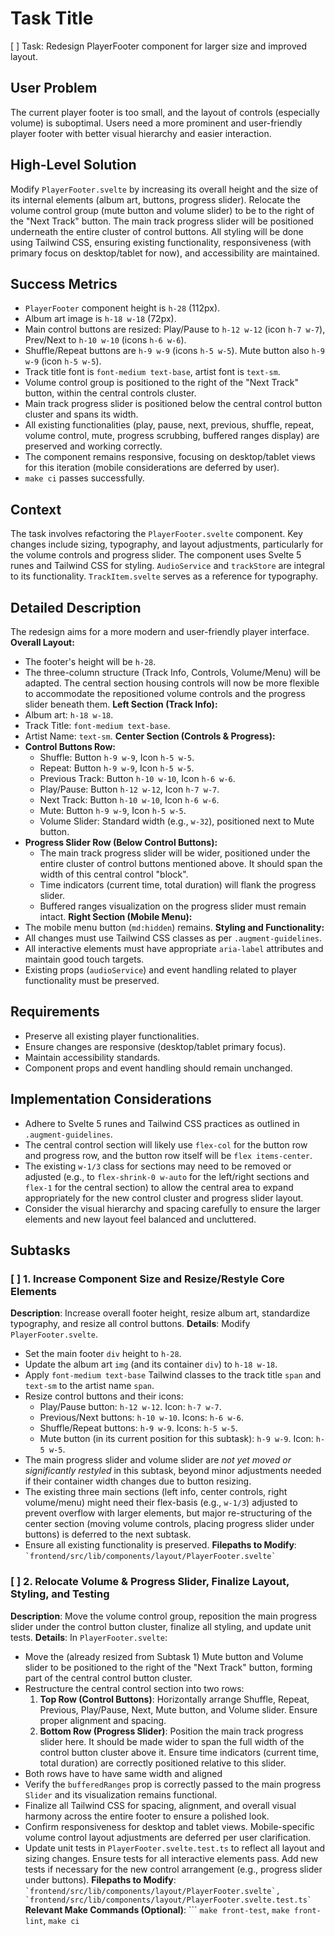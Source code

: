 # Task Title
[ ] Task: Redesign PlayerFooter component for larger size and improved layout.

## User Problem
The current player footer is too small, and the layout of controls (especially volume) is suboptimal. Users need a more prominent and user-friendly player footer with better visual hierarchy and easier interaction.

## High-Level Solution
Modify `PlayerFooter.svelte` by increasing its overall height and the size of its internal elements (album art, buttons, progress slider). Relocate the volume control group (mute button and volume slider) to be to the right of the "Next Track" button. The main track progress slider will be positioned underneath the entire cluster of control buttons. All styling will be done using Tailwind CSS, ensuring existing functionality, responsiveness (with primary focus on desktop/tablet for now), and accessibility are maintained.

## Success Metrics
- `PlayerFooter` component height is `h-28` (112px).
- Album art image is `h-18 w-18` (72px).
- Main control buttons are resized: Play/Pause to `h-12 w-12` (icon `h-7 w-7`), Prev/Next to `h-10 w-10` (icons `h-6 w-6`).
- Shuffle/Repeat buttons are `h-9 w-9` (icons `h-5 w-5`). Mute button also `h-9 w-9` (icon `h-5 w-5`).
- Track title font is `font-medium text-base`, artist font is `text-sm`.
- Volume control group is positioned to the right of the "Next Track" button, within the central controls cluster.
- Main track progress slider is positioned below the central control button cluster and spans its width.
- All existing functionalities (play, pause, next, previous, shuffle, repeat, volume control, mute, progress scrubbing, buffered ranges display) are preserved and working correctly.
- The component remains responsive, focusing on desktop/tablet views for this iteration (mobile considerations are deferred by user).
- `make ci` passes successfully.

## Context
The task involves refactoring the `PlayerFooter.svelte` component. Key changes include sizing, typography, and layout adjustments, particularly for the volume controls and progress slider. The component uses Svelte 5 runes and Tailwind CSS for styling. `AudioService` and `trackStore` are integral to its functionality. `TrackItem.svelte` serves as a reference for typography.

## Detailed Description
The redesign aims for a more modern and user-friendly player interface.
**Overall Layout:**
- The footer's height will be `h-28`.
- The three-column structure (Track Info, Controls, Volume/Menu) will be adapted. The central section housing controls will now be more flexible to accommodate the repositioned volume controls and the progress slider beneath them.
**Left Section (Track Info):**
- Album art: `h-18 w-18`.
- Track Title: `font-medium text-base`.
- Artist Name: `text-sm`.
**Center Section (Controls & Progress):**
- **Control Buttons Row:**
    - Shuffle: Button `h-9 w-9`, Icon `h-5 w-5`.
    - Repeat: Button `h-9 w-9`, Icon `h-5 w-5`.
    - Previous Track: Button `h-10 w-10`, Icon `h-6 w-6`.
    - Play/Pause: Button `h-12 w-12`, Icon `h-7 w-7`.
    - Next Track: Button `h-10 w-10`, Icon `h-6 w-6`.
    - Mute: Button `h-9 w-9`, Icon `h-5 w-5`.
    - Volume Slider: Standard width (e.g., `w-32`), positioned next to Mute button.
- **Progress Slider Row (Below Control Buttons):**
    - The main track progress slider will be wider, positioned under the entire cluster of control buttons mentioned above. It should span the width of this central control "block".
    - Time indicators (current time, total duration) will flank the progress slider.
    - Buffered ranges visualization on the progress slider must remain intact.
**Right Section (Mobile Menu):**
- The mobile menu button (`md:hidden`) remains.
**Styling and Functionality:**
- All changes must use Tailwind CSS classes as per `.augment-guidelines`.
- All interactive elements must have appropriate `aria-label` attributes and maintain good touch targets.
- Existing props (`audioService`) and event handling related to player functionality must be preserved.

## Requirements
- Preserve all existing player functionalities.
- Ensure changes are responsive (desktop/tablet primary focus).
- Maintain accessibility standards.
- Component props and event handling should remain unchanged.

## Implementation Considerations
- Adhere to Svelte 5 runes and Tailwind CSS practices as outlined in `.augment-guidelines`.
- The central control section will likely use `flex-col` for the button row and progress row, and the button row itself will be `flex items-center`.
- The existing `w-1/3` class for sections may need to be removed or adjusted (e.g., to `flex-shrink-0 w-auto` for the left/right sections and `flex-1` for the central section) to allow the central area to expand appropriately for the new control cluster and progress slider layout.
- Consider the visual hierarchy and spacing carefully to ensure the larger elements and new layout feel balanced and uncluttered.

## Subtasks

### [ ] 1. Increase Component Size and Resize/Restyle Core Elements
**Description**: Increase overall footer height, resize album art, standardize typography, and resize all control buttons.
**Details**: Modify `PlayerFooter.svelte`.
- Set the main footer `div` height to `h-28`.
- Update the album art `img` (and its container `div`) to `h-18 w-18`.
- Apply `font-medium text-base` Tailwind classes to the track title `span` and `text-sm` to the artist name `span`.
- Resize control buttons and their icons:
    - Play/Pause button: `h-12 w-12`. Icon: `h-7 w-7`.
    - Previous/Next buttons: `h-10 w-10`. Icons: `h-6 w-6`.
    - Shuffle/Repeat buttons: `h-9 w-9`. Icons: `h-5 w-5`.
    - Mute button (in its current position for this subtask): `h-9 w-9`. Icon: `h-5 w-5`.
- The main progress slider and volume slider are *not yet moved or significantly restyled* in this subtask, beyond minor adjustments needed if their container width changes due to button resizing.
- The existing three main sections (left info, center controls, right volume/menu) might need their flex-basis (e.g., `w-1/3`) adjusted to prevent overflow with larger elements, but major re-structuring of the center section (moving volume controls, placing progress slider under buttons) is deferred to the next subtask.
- Ensure all existing functionality is preserved.
**Filepaths to Modify**: ``` `frontend/src/lib/components/layout/PlayerFooter.svelte` ```

### [ ] 2. Relocate Volume & Progress Slider, Finalize Layout, Styling, and Testing
**Description**: Move the volume control group, reposition the main progress slider under the control button cluster, finalize all styling, and update unit tests.
**Details**: In `PlayerFooter.svelte`:
- Move the (already resized from Subtask 1) Mute button and Volume slider to be positioned to the right of the "Next Track" button, forming part of the central control button cluster.
- Restructure the central control section into two rows:
    1.  **Top Row (Control Buttons)**: Horizontally arrange Shuffle, Repeat, Previous, Play/Pause, Next, Mute button, and Volume slider. Ensure proper alignment and spacing.
    2.  **Bottom Row (Progress Slider)**: Position the main track progress slider here. It should be made wider to span the full width of the control button cluster above it. Ensure time indicators
    (current time, total duration) are correctly positioned relative to this slider.
- Both rows have to have same width and aligned
- Verify the `bufferedRanges` prop is correctly passed to the main progress `Slider` and its visualization remains functional.
- Finalize all Tailwind CSS for spacing, alignment, and overall visual harmony across the entire footer to ensure a polished look.
- Confirm responsiveness for desktop and tablet views. Mobile-specific volume control layout adjustments are deferred per user clarification.
- Update unit tests in `PlayerFooter.svelte.test.ts` to reflect all layout and sizing changes. Ensure tests for all interactive elements pass. Add new tests if necessary for the new control arrangement (e.g., progress slider under buttons).
**Filepaths to Modify**: ``` `frontend/src/lib/components/layout/PlayerFooter.svelte`, `frontend/src/lib/components/layout/PlayerFooter.svelte.test.ts` ```
**Relevant Make Commands (Optional)**: ``` `make front-test`, `make front-lint`, `make ci`
